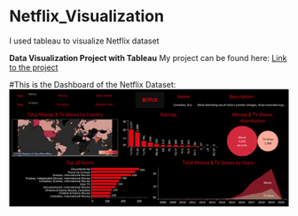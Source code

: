 # Netflix_Visualization
I used tableau to visualize Netflix dataset

**Data Visualization Project with Tableau**
My project can be found here:
[Link to the project](https://public.tableau.com/app/profile/rolande.umuhoza/viz/Netflixdatavisualizationwithtableau/Netflix?publish=yes)

#This is the Dashboard of the Netflix Dataset:
![](Netflix.png)
